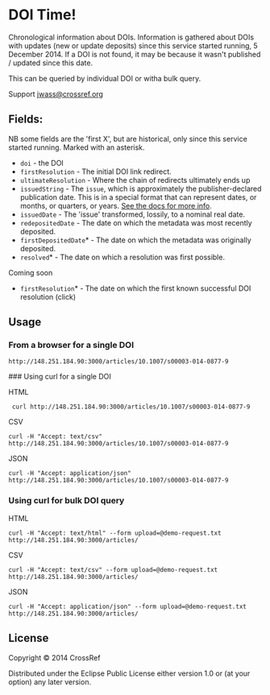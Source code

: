# DOI Time!

Chronological information about DOIs. Information is gathered about DOIs with updates (new or update deposits) since this service started running, 5 December 2014. If a DOI is not found, it may be because it wasn't published / updated since this date.

This can be queried by individual DOI or witha bulk query.

Support jwass@crossref.org

## Fields:

NB some fields are the 'first X', but are historical, only since this service started running. Marked with an asterisk.

 - `doi` - the DOI
 - `firstResolution` - The initial DOI link redirect.
 - `ultimateResolution` - Where the chain of redirects ultimately ends up
 - `issuedString` - The `issue`, which is approximately the publisher-declared publication date. This is in a special format that can represent dates, or months, or quarters, or years. [See the docs for more info](https://github.com/CrossRef/util#date). 
 - `issuedDate` - The 'issue' transformed, lossily, to a nominal real date.
 - `redepositedDate` - The date on which the metadata was most recently deposited.
 - `firstDepositedDate`* - The date on which the metadata was originally deposited. 
 - `resolved`* - The date on which a resolution was first possible. 

Coming soon

 - `firstResolution`* - The date on which the first known successful DOI resolution (click)

## Usage

### From a browser for a single DOI

    http://148.251.184.90:3000/articles/10.1007/s00003-014-0877-9

### Using curl for a single DOI

HTML

     curl http://148.251.184.90:3000/articles/10.1007/s00003-014-0877-9

CSV

    curl -H "Accept: text/csv" http://148.251.184.90:3000/articles/10.1007/s00003-014-0877-9

JSON

    curl -H "Accept: application/json" http://148.251.184.90:3000/articles/10.1007/s00003-014-0877-9


### Using curl for bulk DOI query

HTML

    curl -H "Accept: text/html" --form upload=@demo-request.txt  http://148.251.184.90:3000/articles/

CSV

    curl -H "Accept: text/csv" --form upload=@demo-request.txt  http://148.251.184.90:3000/articles/

JSON

    curl -H "Accept: application/json" --form upload=@demo-request.txt  http://148.251.184.90:3000/articles/

## License

Copyright © 2014 CrossRef

Distributed under the Eclipse Public License either version 1.0 or (at
your option) any later version.
